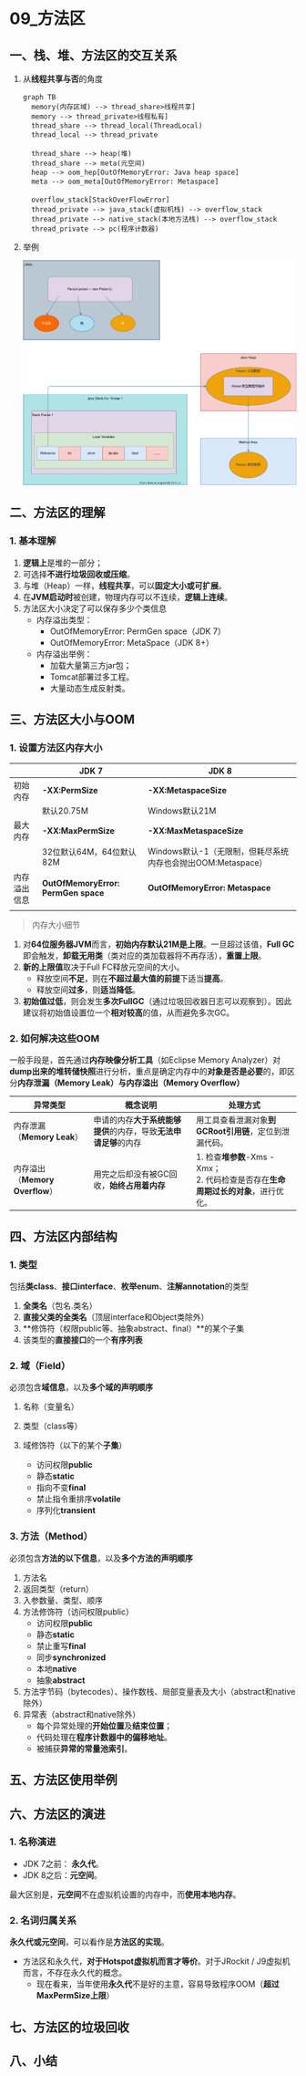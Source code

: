# 09_方法区

## 一、栈、堆、方法区的交互关系

1. 从**线程共享与否**的角度

   ```mermaid
   graph TB
     memory(内存区域) --> thread_share>线程共享]
     memory --> thread_private>线程私有]
     thread_share --> thread_local(ThreadLocal)
     thread_local --> thread_private
    
     thread_share --> heap(堆)
     thread_share --> meta(元空间)
     heap --> oom_hep[OutOfMemoryError: Java heap space]
     meta --> oom_meta[OutOfMemoryError: Metaspace]
    
     overflow_stack[StackOverFlowError]
     thread_private --> java_stack(虚拟机栈) --> overflow_stack
     thread_private --> native_stack(本地方法栈) --> overflow_stack
     thread_private --> pc(程序计数器)
   ```

2. 举例

   ![栈、堆、方法区交互关系](ref/栈、堆、方法区交互关系.svg)

## 二、方法区的理解

### 1. 基本理解

1. **逻辑上**是堆的一部分；
2. 可选择**不进行垃圾回收或压缩**。
3. 与堆（Heap）一样，**线程共享**，可以**固定大小或可扩展**。
4. 在**JVM启动时**被创建，物理内存可以不连续，**逻辑上连续**。
5. 方法区大小决定了可以保存多少个类信息
   * 内存溢出类型：
     * OutOfMemoryError: PermGen space（JDK 7）
     * OutOfMemoryError: MetaSpace（JDK 8+）
   * 内存溢出举例：
     * 加载大量第三方jar包；
     * Tomcat部署过多工程。
     * 大量动态生成反射类。

## 三、方法区大小与OOM

### 1. 设置方法区内存大小

|              | JDK 7                               | JDK 8                                                        |
| ------------ | ----------------------------------- | ------------------------------------------------------------ |
| 初始内存     | **-XX:PermSize**                    | **-XX:MetaspaceSize**                                        |
|              | 默认20.75M                          | Windows默认21M                                               |
| 最大内存     | **-XX:MaxPermSize**                 | **-XX:MaxMetaspaceSize**                                     |
|              | 32位默认64M，64位默认82M            | Windows默认-1（无限制，但耗尽系统内存也会抛出OOM:Metaspace） |
| 内存溢出信息 | **OutOfMemoryError: PermGen space** | **OutOfMemoryError: Metaspace**                              |
|              |                                     |                                                              |

> 内存大小细节

1. 对**64位服务器JVM**而言，**初始内存默认21M是上限**。一旦超过该值，**Full GC**即会触发，**卸载无用类**（类对应的类加载器将不再存活），**重置上限**。
2. **新的上限值**取决于Full FC释放元空间的大小。
   * 释放空间**不足**，则在**不超过最大值的前提**下适当**提高**。
   * 释放空间**过多**，则**适当降低**。
3. **初始值过低**，则会发生**多次FullGC**（通过垃圾回收器日志可以观察到）。因此建议将初始值设置位一个**相对较高**的值，从而避免多次GC。

### 2. 如何解决这些OOM

一般手段是，首先通过**内存映像分析工具**（如Eclipse Memory Analyzer）对**dump出来的堆转储快照**进行分析，重点是确定内存中的**对象是否是必要**的，即区分**内存泄漏（Memory Leak）**与**内存溢出（Memory Overflow）**

| 异常类型                        | 概念说明                                                     | 处理方式                                                     |
| ------------------------------- | ------------------------------------------------------------ | ------------------------------------------------------------ |
| 内存泄漏（**Memory Leak**）     | 申请的内存**大于系统能够提供**的内存，导致**无法申请足够**的内存 | 用工具查看泄漏对象**到GCRoot引用链**，定位到泄漏代码。       |
| 内存溢出（**Memory Overflow**） | 用完之后却没有被GC回收，**始终占用着内存**                   | 1. 检查**堆参数**-Xms -Xmx；<br>2. 代码检查是否存在**生命周期过长的对象**，进行优化。 |

## 四、方法区内部结构

### 1. 类型

包括**类class**、**接口interface**、**枚举enum**、**注解annotation**的类型

1. **全类名**（包名.类名）
2. **直接父类的全类名**（顶层interface和Object类除外）
3. **修饰符（权限public等、抽象abstract、final）**的某个子集
4. 该类型的**直接接口**的一个**有序列表**

### 2. 域（Field）

必须包含**域信息**，以及**多个域的声明顺序**

1. 名称（变量名）

2. 类型（class等）

3. 域修饰符（以下的某个**子集**）
   * 访问权限**public**
   * 静态**static**
   * 指向不变**final**
   * 禁止指令重排序**volatile**
   * 序列化**transient**

### 3. 方法（Method）

必须包含**方法的以下信息**，以及**多个方法的声明顺序**

1. 方法名
2. 返回类型（return）
3. 入参数量、类型、顺序
4. 方法修饰符（访问权限public）
   * 访问权限**public**
   * 静态**static**
   * 禁止重写**final**
   * 同步**synchronized**
   * 本地**native**
   * 抽象**abstract**
5. 方法字节码（bytecodes）、操作数栈、局部变量表及大小（abstract和native除外）
6. 异常表（abstract和native除外）
   * 每个异常处理的**开始位置**及**结束位置**；
   * 代码处理在**程序计数器中的偏移地址**。
   * 被捕获**异常的常量池索引**。

## 五、方法区使用举例

## 六、方法区的演进

### 1. 名称演进

* JDK 7之前： **永久代**。
* JDK 8之后：**元空间**。

最大区别是，**元空间**不在虚拟机设置的内存中，而**使用本地内存**。

### 2. 名词归属关系

**永久代或元空间**，可以看作是**方法区的实现**。

* 方法区和永久代，**对于Hotspot虚拟机而言才等价**。对于JRockit / J9虚拟机而言，不存在永久代的概念。
  * 现在看来，当年使用**永久代**不是好的主意，容易导致程序OOM（**超过MaxPermSize上限**）

## 七、方法区的垃圾回收

## 八、小结